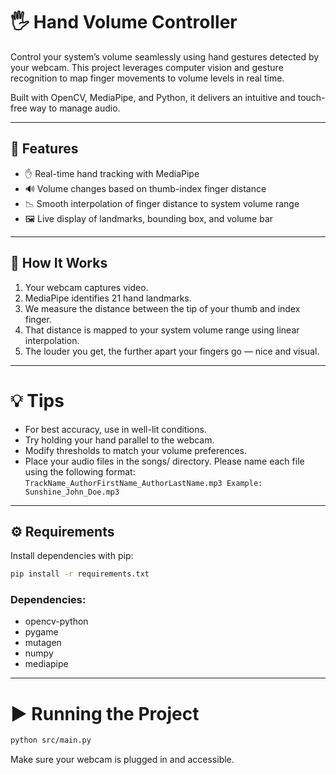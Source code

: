 # 🖐️ Hand Volume Controller

Control your system’s volume seamlessly using hand gestures detected by your webcam. This project leverages computer vision and gesture recognition to map finger movements to volume levels in real time.

Built with OpenCV, MediaPipe, and Python, it delivers an intuitive and touch-free way to manage audio.

---

## 🚀 Features

- ✋ Real-time hand tracking with MediaPipe
- 🔊 Volume changes based on thumb-index finger distance
- 📉 Smooth interpolation of finger distance to system volume range
- 🖼️ Live display of landmarks, bounding box, and volume bar

---

## 🧠 How It Works

1. Your webcam captures video.
2. MediaPipe identifies 21 hand landmarks.
3. We measure the distance between the tip of your thumb and index finger.
4. That distance is mapped to your system volume range using linear interpolation.
5. The louder you get, the further apart your fingers go — nice and visual.

---

# 💡 Tips
- For best accuracy, use in well-lit conditions.
- Try holding your hand parallel to the webcam.
- Modify thresholds to match your volume preferences.
- Place your audio files in the songs/ directory. Please name each file using the following format:
```TrackName_AuthorFirstName_AuthorLastName.mp3 Example: Sunshine_John_Doe.mp3```
---

## ⚙️ Requirements

Install dependencies with pip:

```bash
pip install -r requirements.txt
```

### Dependencies:

- opencv-python
- pygame
- mutagen
- numpy
- mediapipe

---

# ▶️ Running the Project

```bash
python src/main.py
```
Make sure your webcam is plugged in and accessible.
